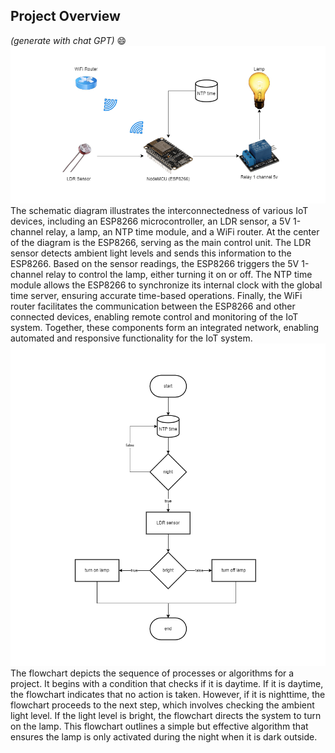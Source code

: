 ## Project Overview 
*(generate with chat GPT)* 😄
![overview-schema](overview-schema.drawio.png)
The schematic diagram illustrates the interconnectedness of various IoT devices, including an ESP8266 microcontroller, an LDR sensor, a 5V 1-channel relay, a lamp, an NTP time module, and a WiFi router. At the center of the diagram is the ESP8266, serving as the main control unit. The LDR sensor detects ambient light levels and sends this information to the ESP8266. Based on the sensor readings, the ESP8266 triggers the 5V 1-channel relay to control the lamp, either turning it on or off. The NTP time module allows the ESP8266 to synchronize its internal clock with the global time server, ensuring accurate time-based operations. Finally, the WiFi router facilitates the communication between the ESP8266 and other connected devices, enabling remote control and monitoring of the IoT system. Together, these components form an integrated network, enabling automated and responsive functionality for the IoT system.
![algorith-flow](algorith-flow.drawio.png)
The flowchart depicts the sequence of processes or algorithms for a project. It begins with a condition that checks if it is daytime. If it is daytime, the flowchart indicates that no action is taken. However, if it is nighttime, the flowchart proceeds to the next step, which involves checking the ambient light level. If the light level is bright, the flowchart directs the system to turn on the lamp. This flowchart outlines a simple but effective algorithm that ensures the lamp is only activated during the night when it is dark outside.